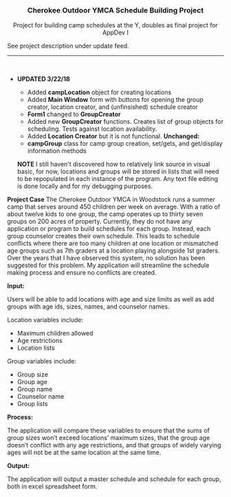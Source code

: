 ### <p align="center">Cherokee Outdoor YMCA Schedule Building Project</p>
<p align="center">Project for building camp schedules at the Y, doubles as final project for AppDev I</p>
<p>See project description under update feed.</p>
<hr />
<br>

* **UPDATED 3/22/18**

  - Added **campLocation** object for creating locations
  - Added **Main Window** form with buttons for opening the group creator, location creator, and (unfinsished) schedule creator
  - **Form1** changed to **GroupCreator**
  - Added new **GroupCreator** functions. Creates list of group objects for scheduling. Tests against location availability.
  - Added **Location Creator** but it is not functional.
  **Unchanged:** 
  - **campGroup** class for camp group creation, set/gets, and get/display information methods
  
  
  **NOTE**
  I still haven't discovered how to relatively link source in visual basic, for now, locations and groups will be stored in lists that will need to be repopulated in each instance of the program. Any text file editing is done locally and for my debugging purposes.
  
  
 **Project Case**
  The Cherokee Outdoor YMCA in Woodstock runs a summer camp that serves around 450 children per week on average. With a ratio of about twelve kids to one group, the camp operates up to thirty seven groups on 200 acres of property. Currently, they do not have any application or program to build schedules for each group. Instead, each group counselor creates their own schedule. This leads to schedule conflicts where there are too many children at one location or mismatched age groups such as 7th graders at a location playing alongside 1st graders. Over the years that I have observed this system, no solution has been suggested for this problem. My application will streamline the schedule making process and ensure no conflicts are created.

**Input:**

Users will be able to add locations with age and size limits as well as add groups with age ids, sizes, names, and counselor names.

Location variables include:

-	Maximum children allowed
-	Age restrictions
-	Location lists

Group variables include:

-	Group size
-	Group age
-	Group name
-	Counselor name
- Group lists

**Process:**

The application will compare these variables to ensure that the sums of group sizes won’t exceed locations’ maximum sizes, that the group age doesn’t conflict with any age restrictions, and that groups of widely varying ages will not be at the same location at the same time.

**Output:**

The application will output a master schedule and schedule for each group, both in excel spreadsheet form.


  
